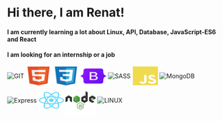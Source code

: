 # Hi there, I am Renat!

#### I am currently learning a lot about Linux, API, Database, JavaScript-ES6 and React
#### I am looking for an internship or a job

<div style="display: inline_block">
  <img align="center" alt="GIT" height="45" src="https://git-scm.com/images/logos/downloads/Git-Icon-1788C.png">
  <img align="center" alt="HTML" height="45" width="60" src="https://raw.githubusercontent.com/devicons/devicon/master/icons/html5/html5-original.svg">
  <img align="center" alt="CSS" height="45" width="60" src="https://raw.githubusercontent.com/devicons/devicon/master/icons/css3/css3-original.svg">
  <img align="center" alt="Bootstrap" height="45" width="60" src="https://raw.githubusercontent.com/devicons/devicon/master/icons/bootstrap/bootstrap-original.svg">
  <img align="center" alt="SASS" height="45" width="60" src="https://cdn.jsdelivr.net/gh/devicons/devicon/icons/sass/sass-original.svg" />
  <img align="center" alt="Js" height="45" width="60" src="https://raw.githubusercontent.com/devicons/devicon/master/icons/javascript/javascript-plain.svg">
  <img align="center" alt="MongoDB" height="45" width="60" src="https://cdn.jsdelivr.net/gh/devicons/devicon/icons/mongodb/mongodb-plain.svg" />
  <img align="center" alt="Express" height="45" width="60"  src="https://cdn.jsdelivr.net/gh/devicons/devicon/icons/express/express-original.svg" />
  <img align="center" alt="React" height="45" width="60" src="https://raw.githubusercontent.com/devicons/devicon/master/icons/react/react-original.svg">
  <img align="center" alt="NodeJs" height="70" src="https://raw.githubusercontent.com/devicons/devicon/master/icons/nodejs/nodejs-original-wordmark.svg">
  <img align="center" alt="LINUX" height="100" src="https://upload.wikimedia.org/wikipedia/commons/3/35/Tux.svg">
</div>  
